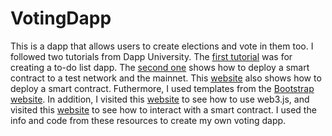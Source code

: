 # VotingDapp

This is a dapp that allows users to create elections and vote in them too. I followed two tutorials from Dapp University. The [first tutorial](https://www.youtube.com/watch?v=rzvk2kdjr2I&t=1943s) was for creating a to-do list dapp. The [second one](https://www.youtube.com/watch?v=DqnKNy7br4I) shows how to deploy a smart contract to a test network and the mainnet. This [website](https://medium.com/@ethdapp/deploy-smart-contracts-to-the-ethereum-mainnet-with-truffle-ebf0bf9a9efe) also shows how to deploy a smart contract. Futhermore, I used templates from the [Bootstrap website](https://getbootstrap.com/). In addition, I visited this [website](https://ethereum.org/en/developers/tutorials/set-up-web3js-to-use-ethereum-in-javascript/) to see how to use web3.js, and visited this [website](https://blockchain.oodles.io/dev-blog/interacting-with-ethereum-smart-contracts-through-web3js-library/) to see how to interact with a smart contract. I used the info and code from these resources to create my own voting dapp. 

